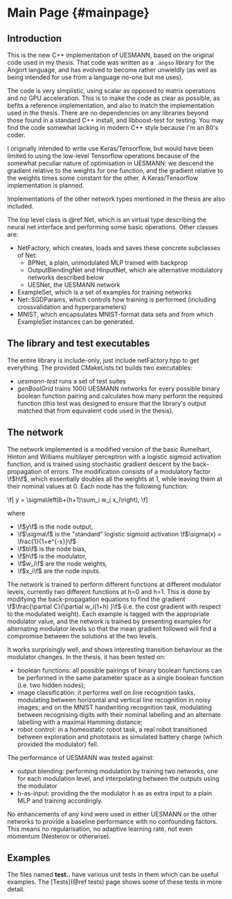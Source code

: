 Main Page   {#mainpage}
=========

## Introduction

This is the new C++ implementation of UESMANN, based on the original
code used in my thesis. That code was written as a ```.angso```
library for the Angort language, and has evolved to become
rather unwieldly (as well as being intended for use from a language
no-one but me uses).

The code is very simplistic, using scalar as opposed to matrix operations
and no GPU acceleration. This is to make the code as clear as possible,
as befits a reference implementation, and also to match the implementation
used in the thesis. There are no dependencies on any libraries beyond
those found in a standard C++ install, and libboost-test for testing.
You may find the code somewhat lacking in modern C++ style because I'm
an 80's coder.

I originally intended to write use Keras/Tensorflow,
but would have been limited to using the low-level Tensorflow operations
because of the somewhat peculiar nature of optimisation in UESMANN:
we descend the gradient relative to the weights for one function,
and the gradient relative to the weights times some constant for the other.
A Keras/Tensorflow implementation is planned.

Implementations of the other network types mentioned in the thesis
are also included.

The top level class is @ref Net, which is an virtual type describing the neural net interface
and performing some basic operations. Other classes are:

* NetFactory, which creates, loads and saves these concrete subclasses of Net:
    * BPNet, a plain, unmodulated MLP trained with backprop
    * OutputBlendingNet and HInputNet, which are alternative modulatory
    networks described below
    * UESNet, the UESMANN network
* ExampleSet, which is a set of examples for training networks
* Net::SGDParams, which controls how training is performed (including
crossvalidation and hyperparameters)
* MNIST, which encapsulates MNIST-format data sets and from which
ExampleSet instances can be generated.


## The library and test executables

The entire library is include-only, just include
netFactory.hpp to get everything. The provided CMakeLists.txt
builds two executables:

* *uesmann-test* runs a set of test suites
* *genBoolGrid* trains 1000 UESMANN networks for every possible
binary boolean function pairing and calculates how many perform
the required function (this test was designed to ensure that the
library's output matched that from equivalent code used in the thesis).

## The network

The network implemented is a modified version of the basic Rumelhart, Hinton
and Williams multilayer perceptron with a logistic sigmoid activation
function, and is trained using stochastic
gradient descent by the back-propagation of errors. The modification
consists of a modulatory factor \f$h\f$, which essentially doubles
all the weights at 1, while leaving them at their nominal values at 0.
Each node has the following function:

\f[
y = \sigma\left(b+(h+1)\sum_i w_i x_i\right),
\f]

where

* \f$y\f$ is the node output,
* \f$\sigma\f$ is the "standard" logistic sigmoid activation \f$\sigma(x) = \frac{1}{1+e^{-x}}\f$
* \f$b\f$ is the node bias,
* \f$h\f$ is the modulator,
* \f$w_i\f$ are the node weights,
* \f$x_i\f$ are the node inputs.

The network is trained to perform different functions at different modulator
levels, currently two different functions at h=0 and h=1. 
This is done by modifying the back-propagation equations to find the 
gradient \f$\frac{\partial C}{\partial w_i(1+h) }\f$ (i.e. the
cost gradient with respect to the modulated weight). Each example is
tagged with the appropriate modulator value, and the network is trained
by presenting examples for alternating modulator levels so that the
mean gradient followed will find a compromise between the solutions at
the two levels.

It works surprisingly well, and shows interesting transition behaviour as
the modulator changes. In the thesis, it has been tested on:

* boolean functions: all possible pairings of binary boolean functions
can be performed in the same parameter space as a single boolean function
(i.e. two hidden nodes);
* image classification: it performs well on line recognition tasks, 
modulating between horizontal and vertical line recognition in noisy
images; and on the MNIST handwriting recognition task, modulating between
recognising digits with their nominal labelling and an alternate
labelling with a maximal Hamming distance;
* robot control: in a homeostatic robot task, a real robot transitioned
between exploration and phototaxis as simulated battery charge (which
provided the modulator) fell.

The performance of UESMANN was tested against:

* output blending: performing modulation by training two networks, one
for each modulation level, and interpolating between the outputs using
the modulator
* h-as-input: providing the the modulator h as as extra input to a
plain MLP and training accordingly.

No enhancements of any kind were used in either UESMANN or the other
networks to provide a baseline performance with no confounding factors.
This means no regularisation, no adaptive learning rate, not even
momentum (Nesterov or otherwise).

## Examples

The files named **test..** have various unit tests in them which can be useful
examples. The [Tests](@ref tests) page shows some of these tests in more
detail.


